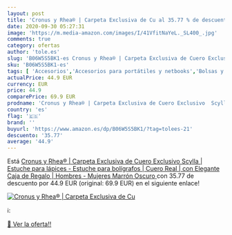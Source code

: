 ```yaml
---
layout: post
title: 'Cronus y Rhea® | Carpeta Exclusiva de Cu al 35.77 % de descuento'
date: 2020-09-30 05:27:31
image: 'https://m.media-amazon.com/images/I/41VfitNaYeL._SL400_.jpg'
comments: true
category: ofertas
author: 'tole.es'
slug: 'B06W5S5BK1-es Cronus y Rhea® | Carpeta Exclusiva de Cuero Exclusivo...'
sku: 'B06W5S5BK1-es'
tags: [ 'Accesorios','Accesorios para portátiles y netbooks','Bolsas y fundas para portátiles y netbooks','Informática','Juegos y Accesorios para PC','Mochilas para portátiles y netbooks','Videojuegos','bolígrafos','lápices', ]
actualPrice: 44.9 EUR
currency: EUR
price: 44.9
comparePrice: 69.9 EUR
prodname: 'Cronus y Rhea® | Carpeta Exclusiva de Cuero Exclusivo  Scylla  | Estuche para lápices - Estuche para bolígrafos | Cuero Real | con Elegante Caja de Regalo | Hombres - Mujeres  Marrón Oscuro '
country: 'es'
flag: '🇪🇸'
brand: ''
buyurl: 'https://www.amazon.es/dp/B06W5S5BK1/?tag=tolees-21'
descuento: '35.77'
average: '44.9'
---
```


Está [Cronus y Rhea® | Carpeta Exclusiva de Cuero Exclusivo  Scylla  | Estuche para lápices - Estuche para bolígrafos | Cuero Real | con Elegante Caja de Regalo | Hombres - Mujeres  Marrón Oscuro ](https://www.amazon.es/dp/B06W5S5BK1/?tag=tolees-21) con 35.77 de descuento por 44.9 EUR (original: 69.9 EUR) en el siguiente enlace!

[![Cronus y Rhea® | Carpeta Exclusiva de Cu](https://m.media-amazon.com/images/I/41VfitNaYeL._SL400_.jpg)](https://www.amazon.es/dp/B06W5S5BK1/?tag=tolees-21)

ℹ️:


[🛒 Ver la oferta!!](https://www.amazon.es/dp/B06W5S5BK1/?tag=tolees-21)
